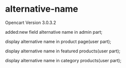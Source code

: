 # alternative-name
Opencart Version 3.0.3.2
<p>added:new field alternative name in admin part;</p>
<p>display alternative name in product page(user part);</p>
<p>display alternative name in featured products(user part);</p>
<p>display alternative name in category products(user part);</p>
